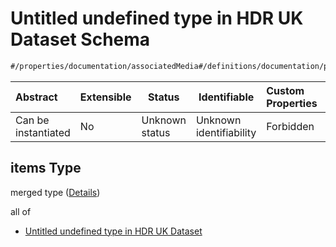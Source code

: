 # Untitled undefined type in HDR UK Dataset Schema

```txt
#/properties/documentation/associatedMedia#/definitions/documentation/properties/associatedMedia/anyOf/1/items
```




| Abstract            | Extensible | Status         | Identifiable            | Custom Properties | Additional Properties | Access Restrictions | Defined In                                                                                         |
| :------------------ | ---------- | -------------- | ----------------------- | :---------------- | --------------------- | ------------------- | -------------------------------------------------------------------------------------------------- |
| Can be instantiated | No         | Unknown status | Unknown identifiability | Forbidden         | Allowed               | none                | [dataset.schema.json\*](../../../schema/dataset/latest/dataset.schema.json "open original schema") |

## items Type

merged type ([Details](dataset-definitions-documentation-properties-associated-media-anyof-1-items.md))

all of

-   [Untitled undefined type in HDR UK Dataset](dataset-definitions-documentation-properties-associated-media-anyof-1-items-allof-0.md "check type definition")
